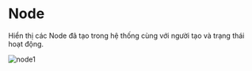 # Node

Hiển thị các Node đã tạo trong hệ thống cùng với người tạo và trạng thái hoạt động.

![node1](/test-framework-api/guest/doc-file/doc-file/246411a1-ce0e-40b8-b2d6-85909cec65f3/node1.png)
